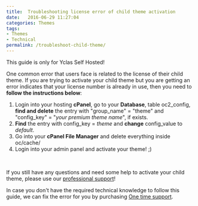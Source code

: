 ```yaml
---
title:  Troubleshooting license error of child theme activation
date:   2016-06-29 11:27:04
categories: Themes
tags: 
- Themes
- Technical
permalink: /troubleshoot-child-theme/
---
```

<div class="alert alert-warning">
<strong><i class="glyphicon glyphicon-warning-sign"></i> </strong> This guide is only for Yclas Self Hosted!
</div>

One common error that users face is related to the license of their child theme. If you are trying to activate your child theme but you are getting an error indicates that your license number is already in use, then you need to **follow the instructions below**:

1. Login into your hosting **cPanel**, go to your **Database**, table oc2\_config, **find and delete** the entry with "group_name" = "theme" and "config_key" = "_your premium theme name_", if exists.
2. **Find** the entry with config_key = _theme_ and **change** config_value to _default_.
3. Go into your **cPanel File Manager** and delete everything inside oc/cache/
4. Login into your admin panel and activate your theme! ;)

<br>

If you still have any questions and need some help to activate your child theme, please use our [professional support](https://selfhosted.yclas.com/support/)! 

In case you don't have the required technical knowledge to follow this guide, we can fix the error for you by purchasing [One time support](https://selfhosted.yclas.com/services/one-time-support.html).








